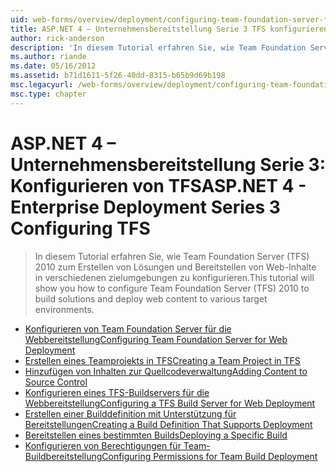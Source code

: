```yaml
---
uid: web-forms/overview/deployment/configuring-team-foundation-server-for-web-deployment/index
title: ASP.NET 4 – Unternehmensbereitstellung Serie 3 TFS konfigurieren | Microsoft-Dokumentation
author: rick-anderson
description: 'In diesem Tutorial erfahren Sie, wie Team Foundation Server (TFS) 2010 zum Erstellen von Lösungen und Bereitstellen von Web-Inhalte in verschiedenen zielumgebungen zu konfigurieren.'
ms.author: riande
ms.date: 05/16/2012
ms.assetid: b71d1611-5f26-40dd-8315-b65b9d69b198
msc.legacyurl: /web-forms/overview/deployment/configuring-team-foundation-server-for-web-deployment
msc.type: chapter
---
```

<a name="aspnet-4---enterprise-deployment-series-3-configuring-tfs"></a><span data-ttu-id="7b41e-103">ASP.NET 4 – Unternehmensbereitstellung Serie 3: Konfigurieren von TFS</span><span class="sxs-lookup"><span data-stu-id="7b41e-103">ASP.NET 4 - Enterprise Deployment Series 3 Configuring TFS</span></span>
====================
> <span data-ttu-id="7b41e-104">In diesem Tutorial erfahren Sie, wie Team Foundation Server (TFS) 2010 zum Erstellen von Lösungen und Bereitstellen von Web-Inhalte in verschiedenen zielumgebungen zu konfigurieren.</span><span class="sxs-lookup"><span data-stu-id="7b41e-104">This tutorial will show you how to configure Team Foundation Server (TFS) 2010 to build solutions and deploy web content to various target environments.</span></span>


- [<span data-ttu-id="7b41e-105">Konfigurieren von Team Foundation Server für die Webbereitstellung</span><span class="sxs-lookup"><span data-stu-id="7b41e-105">Configuring Team Foundation Server for Web Deployment</span></span>](configuring-team-foundation-server-for-web-deployment.md)
- [<span data-ttu-id="7b41e-106">Erstellen eines Teamprojekts in TFS</span><span class="sxs-lookup"><span data-stu-id="7b41e-106">Creating a Team Project in TFS</span></span>](creating-a-team-project-in-tfs.md)
- [<span data-ttu-id="7b41e-107">Hinzufügen von Inhalten zur Quellcodeverwaltung</span><span class="sxs-lookup"><span data-stu-id="7b41e-107">Adding Content to Source Control</span></span>](adding-content-to-source-control.md)
- [<span data-ttu-id="7b41e-108">Konfigurieren eines TFS-Buildservers für die Webbereitstellung</span><span class="sxs-lookup"><span data-stu-id="7b41e-108">Configuring a TFS Build Server for Web Deployment</span></span>](configuring-a-tfs-build-server-for-web-deployment.md)
- [<span data-ttu-id="7b41e-109">Erstellen einer Builddefinition mit Unterstützung für Bereitstellungen</span><span class="sxs-lookup"><span data-stu-id="7b41e-109">Creating a Build Definition That Supports Deployment</span></span>](creating-a-build-definition-that-supports-deployment.md)
- [<span data-ttu-id="7b41e-110">Bereitstellen eines bestimmten Builds</span><span class="sxs-lookup"><span data-stu-id="7b41e-110">Deploying a Specific Build</span></span>](deploying-a-specific-build.md)
- [<span data-ttu-id="7b41e-111">Konfigurieren von Berechtigungen für Team-Buildbereitstellung</span><span class="sxs-lookup"><span data-stu-id="7b41e-111">Configuring Permissions for Team Build Deployment</span></span>](configuring-permissions-for-team-build-deployment.md)

